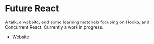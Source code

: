 # Future React

A talk, a website, and some learning materials focusing on Hooks, and Concurrent React. Currently a work in progress.

- [Website](https://learn-future-react.netlify.com)
